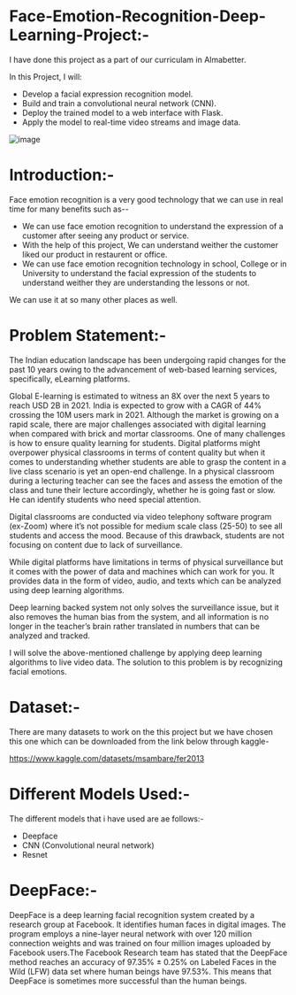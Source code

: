 # Face-Emotion-Recognition-Deep-Learning-Project:-
I have done this project as a part of our curriculam in Almabetter.

In this Project, I will:
* Develop a facial expression recognition model.  
* Build and train a convolutional neural network (CNN).  
* Deploy the trained model to a web interface with Flask.  
* Apply the model to real-time video streams and image data.


![image](https://user-images.githubusercontent.com/88799249/164506120-4f78f9de-dab3-49ea-bb87-b7594adacd65.png)
# Introduction:-
Face emotion recognition is a very good technology that we can use in real time for many benefits such as--
* We can use face emotion recognition to understand the expression of a customer after seeing any product or service.
* With the help of this project, We can understand weither the customer liked our product in restaurent or office.
* We can use face emotion recognition technology in school, College or in University to understand the facial expression of the students to understand weither they are understanding the lessons or not.

We can use it at so many other places as well.

# Problem Statement:-
The Indian education landscape has been undergoing rapid changes for the past 10 years owing to the advancement of web-based learning services, specifically, eLearning platforms.

Global E-learning is estimated to witness an 8X over the next 5 years to reach USD 2B in 2021. India is expected to grow with a CAGR of 44% crossing the 10M users mark in 2021. Although the market is growing on a rapid scale, there are major challenges associated with digital learning when compared with brick and mortar classrooms. One of many challenges is how to ensure quality learning for students. Digital platforms might overpower physical classrooms in terms of content quality but when it comes to understanding whether students are able to grasp the content in a live class scenario is yet an open-end challenge. In a physical classroom during a lecturing teacher can see the faces and assess the emotion of the class and tune their lecture accordingly, whether he is going fast or slow. He can identify students who need special attention.

Digital classrooms are conducted via video telephony software program (ex-Zoom) where it’s not possible for medium scale class (25-50) to see all students and access the mood. Because of this drawback, students are not focusing on content due to lack of surveillance.

While digital platforms have limitations in terms of physical surveillance but it comes with the power of data and machines which can work for you. It provides data in the form of video, audio, and texts which can be analyzed using deep learning algorithms.

Deep learning backed system not only solves the surveillance issue, but it also removes the human bias from the system, and all information is no longer in the teacher’s brain rather translated in numbers that can be analyzed and tracked.

I will solve the above-mentioned challenge by applying deep learning algorithms to live video data. The solution to this problem is by recognizing facial emotions.

# Dataset:-
There are many datasets to work on the this project but we have chosen this one which can be downloaded from the link below through kaggle-

https://www.kaggle.com/datasets/msambare/fer2013

# Different Models Used:- 
The different models that i have used are ae follows:-
* Deepface
* CNN (Convolutional neural network)
* Resnet
# DeepFace:-
DeepFace is a deep learning facial recognition system created by a research group at Facebook. It identifies human faces in digital images. The program employs a nine-layer neural network with over 120 million connection weights and was trained on four million images uploaded by Facebook users.The Facebook Research team has stated that the DeepFace method reaches an accuracy of 97.35% ± 0.25% on Labeled Faces in the Wild (LFW) data set where human beings have 97.53%. This means that DeepFace is sometimes more successful than the human beings.


